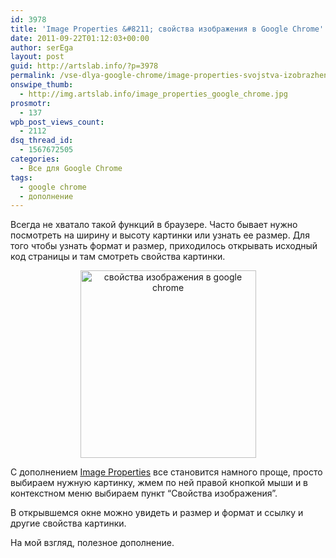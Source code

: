 ```yaml
---
id: 3978
title: 'Image Properties &#8211; свойства изображения в Google Chrome'
date: 2011-09-22T01:12:03+00:00
author: serEga
layout: post
guid: http://artslab.info/?p=3978
permalink: /vse-dlya-google-chrome/image-properties-svojstva-izobrazheniya-v-google-chrome/
onswipe_thumb:
  - http://img.artslab.info/image_properties_google_chrome.jpg
prosmotr:
  - 137
wpb_post_views_count:
  - 2112
dsq_thread_id:
  - 1567672505
categories:
  - Все для Google Chrome
tags:
  - google chrome
  - дополнение
---
```

Всегда не хватало такой функций в браузере. Часто бывает нужно посмотреть на ширину и высоту картинки или узнать ее размер. Для того чтобы узнать формат и размер, приходилось открывать исходный код страницы и там смотреть свойства картинки. 

<center>
  <a href="http://img.artslab.info/image_properties_google_chrome.jpg"><img src="http://img.artslab.info/image_properties_google_chrome-281x300.jpg" alt="свойства изображения в google chrome" title="image_properties_google_chrome" width="281" height="300" class="alignnone size-medium wp-image-3979" /></a>
</center>

С дополнением [Image Properties](https://chrome.google.com/webstore/detail/khagclindddokccfbmfmckaflngbmpon) все становится намного проще, просто выбираем нужную картинку, жмем по ней правой кнопкой мыши и в контекстном меню выбираем пункт &#8220;Свойства изображения&#8221;.
  
В открывшемся окне можно увидеть и размер и формат и ссылку и другие свойства картинки.

На мой взгляд, полезное дополнение.